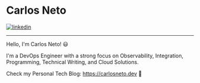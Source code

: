 # Carlos Neto

<a href="https://www.linkedin.com/in/c-neto/" target="_blank"> <img alt="linkedin" src="https://img.shields.io/badge/LinkedIn-0077B5?style=for-the-badge&logo=linkedin&logoColor=white"> </a> 

---

Hello, I'm Carlos Neto! 😃

I'm a DevOps Engineer with a strong focus on Observability, Integration, Programming, Technical Writing, and Cloud Solutions.

Check my Personal Tech Blog: https://carlosneto.dev 🚀
